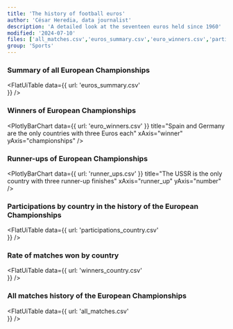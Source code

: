 ```yaml
---
title: 'The history of football euros'
author: 'César Heredia, data journalist'
description: 'A detailed look at the seventeen euros held since 1960'
modified: '2024-07-10'
files: ['all_matches.csv','euros_summary.csv','euro_winners.csv','participations_country.csv','runner_ups.csv','winners_country.csv']
group: 'Sports'
---
```


### Summary of all European Championships
<FlatUiTable
  data={{
    url: 'euros_summary.csv'    
  }}
/>

### Winners of European Championships
<PlotlyBarChart
  data={{
    url: 'euro_winners.csv'
  }}
  title="Spain and Germany are the only countries with three Euros each"
  xAxis="winner"
  yAxis="championships"
/>

### Runner-ups of European Championships
<PlotlyBarChart
  data={{
    url: 'runner_ups.csv'
  }}
  title="The USSR is the only country with three runner-up finishes"
  xAxis="runner_up"
  yAxis="number"
/>

### Participations by country in the history of the European Championships
<FlatUiTable
  data={{
    url: 'participations_country.csv'    
  }}
/>

### Rate of matches won by country
<FlatUiTable
  data={{
    url: 'winners_country.csv'    
  }}
/>

### All matches history of the European Championships
<FlatUiTable
  data={{
    url: 'all_matches.csv'    
  }}
/>
